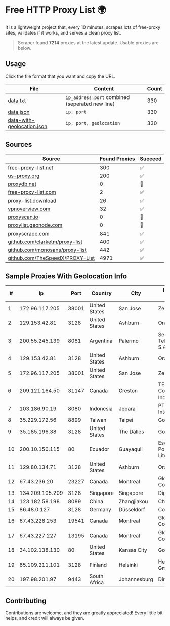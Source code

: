 
# Free HTTP Proxy List 🌍

It is a lightweight project that, every 10 minutes, scrapes lots of free-proxy sites, validates if it works, and serves a clean proxy list.


> Scraper found **7214** proxies at the latest update. Usable proxies are below.

## Usage

Click the file format that you want and copy the URL.


|File|Content|Count|
|----|-------|-----|
|[data.txt](https://raw.githubusercontent.com/themiralay/Proxy-List-World/master/data.txt)|`ip_address:port` combined (seperated new line)|330|
|[data.json](https://raw.githubusercontent.com/themiralay/Proxy-List-World/master/data.json)|`ip, port`|330|
|[data-with-geolocation.json](https://raw.githubusercontent.com/themiralay/Proxy-List-World/master/data-with-geolocation.json)|`ip, port, geolocation`|330|

## Sources

|Source|Found Proxies|Succeed|
|------|-------------|-------|
|[free-proxy-list.net](https://free-proxy-list.net)|300|✅|
|[us-proxy.org](https://www.us-proxy.org)|200|✅|
|[proxydb.net](http://proxydb.net)|0|🚫|
|[free-proxy-list.com](https://free-proxy-list.com/?page=&port=&type%5B%5D=http&type%5B%5D=https&up_time=0&search=Search)|2|✅|
|[proxy-list.download](https://www.proxy-list.download/HTTP)|26|✅|
|[vpnoverview.com](https://vpnoverview.com/privacy/anonymous-browsing/free-proxy-servers)|32|✅|
|[proxyscan.io](https://www.proxyscan.io)|0|🚫|
|[proxylist.geonode.com](https://proxylist.geonode.com/api/proxy-list?limit=300&page=1&sort_by=lastChecked&sort_type=desc&protocols=http,https)|0|🚫|
|[proxyscrape.com](https://api.proxyscrape.com/v2/?request=displayproxies&protocol=http&timeout=10000&country=all&ssl=all&anonymity=all)|841|✅|
|[github.com/clarketm/proxy-list](https://raw.githubusercontent.com/clarketm/proxy-list/master/proxy-list-raw.txt)|400|✅|
|[github.com/monosans/proxy-list](https://raw.githubusercontent.com/monosans/proxy-list/main/proxies/http.txt)|442|✅|
|[github.com/TheSpeedX/PROXY-List](https://raw.githubusercontent.com/TheSpeedX/PROXY-List/master/http.txt)|4971|✅|


## Sample Proxies With Geolocation Info

|#|Ip|Port|Country|City|Internet Service Provider|
|-|--|----|-------|----|-------------------------|
|1|172.96.117.205|38001|United States|San Jose|Zenlayer Inc|
|2|129.153.42.81|3128|United States|Ashburn|Oracle Corporation|
|3|200.55.245.139|8081|Argentina|Palermo|Servicios y Telecomunicaciones S.A|
|4|129.153.42.81|3128|United States|Ashburn|Oracle Corporation|
|5|172.96.117.205|38001|United States|San Jose|Zenlayer Inc|
|6|209.121.164.50|31147|Canada|Creston|TELUS Communications Inc.|
|7|103.186.90.19|8080|Indonesia|Jepara|PT Akses Data Internusa|
|8|35.229.172.56|8899|Taiwan|Taipei|Google LLC|
|9|35.185.196.38|3128|United States|The Dalles|Google LLC|
|10|200.10.150.115|80|Ecuador|Guayaquil|Escuela Superior Politecnica del Litoral|
|11|129.80.134.71|3128|United States|Ashburn|Oracle Corporation|
|12|67.43.236.20|23227|Canada|Montreal|GloboTech Communications|
|13|134.209.105.209|3128|Singapore|Singapore|DigitalOcean, LLC|
|14|123.182.58.198|8089|China|Zhangjiakou|China Telecom|
|15|86.48.0.127|3128|Germany|Düsseldorf|Contabo GmbH|
|16|67.43.228.253|19541|Canada|Montreal|GloboTech Communications|
|17|67.43.227.227|13195|Canada|Montreal|GloboTech Communications|
|18|34.102.138.130|80|United States|Kansas City|Google LLC|
|19|65.109.211.101|3128|Finland|Helsinki|Hetzner Online GmbH|
|20|197.98.201.97|9443|South Africa|Johannesburg|Dimension Data|



## Contributing

Contributions are welcome, and they are greatly appreciated! Every
little bit helps, and credit will always be given.

